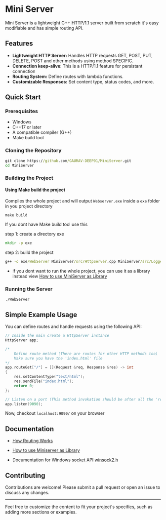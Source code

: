 # Mini Server

Mini Server is a lightweight C++ HTTP/1.1 server built from scratch it's easy modifiable and has simple routing API.

## Features

- **Lightweight HTTP Server:** Handles HTTP requests GET, POST, PUT, DELETE, POST and other methods using method SPECIFIC.
- **Connection keep-alive**: This is a HTTP/1.1 feature for persistant connection
- **Routing System:** Define routes with lambda functions.
- **Customizable Responses:** Set content type, status codes, and more.

## Quick Start

### Prerequisites

- Windows
- C++17 or later
- A compatible compiler (G++)
- Make build tool

### Cloning the Repository

```cmd
git clone https://github.com/GAURAV-DEEP01/MiniServer.git
cd MiniServer
```

### Building the Project

#### Using Make build the project

Compiles the whole project and will output `Webserver.exe` inside a `exe` folder in you project directory

```cmd
make build
```

If you dont have Make build tool use this

step 1: create a directory exe

```cmd
mkdir -p exe
```

step 2: build the project

```cmd
g++ -o exe/WebServer MiniServer/src/HttpServer.cpp MiniServer/src/Logger.cpp MiniServer/src/RequestHandler.cpp MiniServer/src/HttpRequest.cpp MiniServer/src/HttpResponse.cpp -lws2_32 server.cpp -IMiniServer/include
```

- If you dont want to run the whole project, you can use it as a library instead view [How to use MiniServer as Library](/Documentation/Library.md)

### Running the Server

```cmd
./WebServer
```

## Simple Example Usage

You can define routes and handle requests using the following API:

```cpp
// Inside the main create a HttpServer instance
HttpServer app;

/*
    Define route method (There are routes for other HTTP methods too)
    Make sure you have the 'index.html' file
*/
app.routeGet["/"] = [](Request &req, Response &res) -> int
{
    res.setContentType("text/html");
    res.sendFile("index.html");
    return 0;
};

// Listen on a port (This method invokation should be after all the 'route' definition)
app.listen(9090);
```

Now, checkout `localhost:9090/` on your browser

## Documentation

- [How Routing Works](/Documentation/Routes.md)
- [How to use Miniserver as Library](/Documentation/Library.md)

- Documentation for Windows socket API [winsock2.h](https://learn.microsoft.com/en-us/windows/win32/api/winsock2/)

## Contributing

Contributions are welcome! Please submit a pull request or open an issue to discuss any changes.

---

Feel free to customize the content to fit your project's specifics, such as adding more sections or examples.
